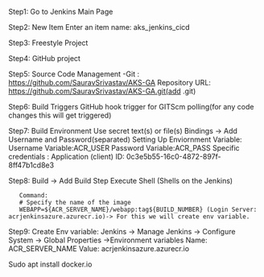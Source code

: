 Step1: Go to Jenkins Main Page

Step2: New Item
       Enter an item name: aks_jenkins_cicd

Step3: Freestyle Project 

Step4: GitHub project
       
Step5: Source Code Management -Git : https://github.com/SauravSrivastav/AKS-GA
       Repository URL: https://github.com/SauravSrivastav/AKS-GA.git(add .git)  

Step6: Build Triggers
       GitHub hook trigger for GITScm polling(for any code changes this will get triggered)

Step7: Build Environment
       Use secret text(s) or file(s)
       Bindings -> Add Username and Password(separated)
Setting Up Enviornment Variable: 
       Username Variable:ACR_USER
       Password Variable:ACR_PASS
       Specific credentials : Application (client) ID: 0c3e5b55-16c0-4872-897f-8ff47b1cd8e3

Step8: Build -> Add Build Step 
       Execute Shell (Shells on the Jenkins)

       Command: 
       # Specify the name of the image
       WEBAPP=${ACR_SERVER_NAME}/webapp:tag${BUILD_NUMBER} (Login Server: acrjenkinsazure.azurecr.io)-> For this we will create env variable.

Step9: Create Env variable: 
       Jenkins -> Manage Jenkins -> Configure System -> Global Properties ->Environment variables
       Name: ACR_SERVER_NAME
       Value: acrjenkinsazure.azurecr.io


Sudo apt install docker.io
